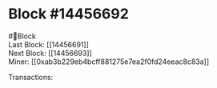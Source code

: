 
Block #14456692
===============
  
#🧊Block  
Last Block: [[14456691]]  
Next Block: [[14456693]]  
Miner: [[0xab3b229eb4bcff881275e7ea2f0fd24eeac8c83a]]  

 Transactions: